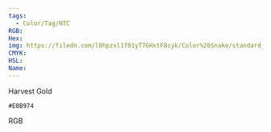 ```yaml
---
tags:
  - Color/Tag/NTC
RGB:
Hex:
img: https://filedn.com/l0hpzxl1f01yT7GHxtF8cyk/Color%20Snake/standard_csv_to_svg/%23/E0B974.svg
CMYK:
HSL:
Name:
---
```

Harvest Gold
```palette
#E0B974
```
RGB
